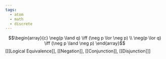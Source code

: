 ```yaml
---
tags:
  - atom
  - math
  - discrete
---
```

$$\begin{array}{c}
	\neg(p \land q) \iff (\neg p \lor \neg p) \\
	\neg(p \lor q) \iff (\neg p \land \neg p)
\end{array}$$
\[[[Logical Equivalence]], [[Negation]], [[Conjunction]], [[Disjunction]]\]